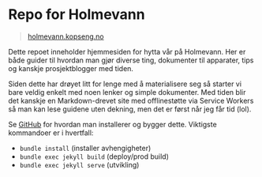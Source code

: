 # Repo for Holmevann
> [holmevann.kopseng.no](http://holmevann.kopseng.no)

Dette repoet inneholder hjemmesiden for hytta vår på Holmevann.
Her er både guider til hvordan man gjør diverse ting, dokumenter til apparater, tips og kanskje prosjektblogger med tiden.

Siden dette har drøyet litt for lenge med å materialisere seg så starter vi bare veldig 
enkelt med noen lenker og simple dokumenter. Med tiden blir det kanskje en Markdown-drevet site med offlinestøtte via Service Workers så man kan lese guidene uten dekning, men det er først når jeg får tid (lol).

Se [GitHub](https://help.github.com/articles/setting-up-your-github-pages-site-locally-with-jekyll/) for hvordan man installerer og bygger dette. Viktigste kommandoer er i hvertfall:
- `bundle install` (installer avhengigheter)
- `bundle exec jekyll build` (deploy/prod build)
- `bundle exec jekyll serve` (utvikling)
